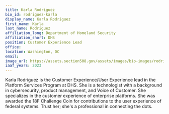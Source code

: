 ```yaml
---
title: Karla Rodriguez
bio_id: rodriguez-karla
display_name: Karla Rodriguez
first_name: Karla
last_name: Rodriguez
affiliation_long: Department of Homeland Security
affiliation_short: DHS
position: Customer Experience Lead
office: 
location: Washington, DC
email: 
image_url: https://assets.section508.gov/assets/images/bio-images/rodriguez-karla.jpg
iaaf_years: 2023
---
```

Karla Rodriguez is the Customer Experience/User Experience lead in the Platform Services Program at DHS. She is a technologist with a background in cybersecurity, product management, and Voice of Customer. She specializes in the customer experience of enterprise platforms. She was awarded the 18F Challenge Coin for contributions to the user experience of federal systems. Trust her; she's a professional in connecting the dots. 